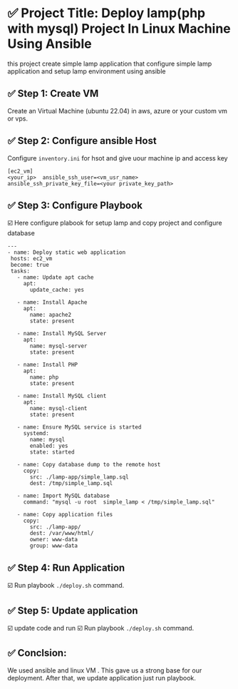 # ✅ Project Title: Deploy lamp(php with mysql) Project In Linux Machine Using Ansible
this project create simple lamp application that configure simple lamp application and setup lamp environment using ansible 

## ✅ Step 1: Create VM 
Create an Virtual Machine (ubuntu 22.04)  in aws, azure  or your custom vm or vps.

## ✅ Step 2: Configure ansible Host
 Configure `` inventory.ini `` for hsot and give uour machine ip and access key
 ```
[ec2_vm]
<your_ip>  ansible_ssh_user=<vm_usr_name> ansible_ssh_private_key_file=<your private_key_path>
```

## ✅ Step 3: Configure Playbook

 ☑️ Here configure plabook for setup lamp and copy project and configure database
 
 ```
---
- name: Deploy static web application
  hosts: ec2_vm
  become: true
  tasks:
    - name: Update apt cache
      apt:
        update_cache: yes

    - name: Install Apache
      apt:
        name: apache2
        state: present

    - name: Install MySQL Server
      apt:
        name: mysql-server
        state: present

    - name: Install PHP
      apt:
        name: php
        state: present

    - name: Install MySQL client
      apt:
        name: mysql-client
        state: present

    - name: Ensure MySQL service is started
      systemd:
        name: mysql
        enabled: yes
        state: started

    - name: Copy database dump to the remote host
      copy:
        src: ./lamp-app/simple_lamp.sql
        dest: /tmp/simple_lamp.sql

    - name: Import MySQL database
      command: "mysql -u root  simple_lamp < /tmp/simple_lamp.sql"

    - name: Copy application files
      copy:
        src: ./lamp-app/
        dest: /var/www/html/
        owner: www-data
        group: www-data

```

## ✅ Step 4: Run Application

☑️ Run playbook `` ./deploy.sh `` command.

## ✅ Step 5: Update application

☑️ update code and run ☑️ Run playbook `` ./deploy.sh `` command.

## ✅ Conclsion: 
We used ansible and linux VM . This gave us a strong base for our deployment. After that, we update application just run playbook.
